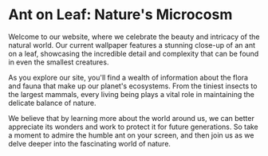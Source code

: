 <!--
Write me markdown content of website with wallpaper:

"A close-up of an ant on a leaf"

The header of the page should not be copy of the text but rather a real content of the website which is using this wallpaper.
-->

<!--font:Poppins-->

# Ant on Leaf: Nature's Microcosm

Welcome to our website, where we celebrate the beauty and intricacy of the natural world. Our current wallpaper features a stunning close-up of an ant on a leaf, showcasing the incredible detail and complexity that can be found in even the smallest creatures.

As you explore our site, you'll find a wealth of information about the flora and fauna that make up our planet's ecosystems. From the tiniest insects to the largest mammals, every living being plays a vital role in maintaining the delicate balance of nature.

We believe that by learning more about the world around us, we can better appreciate its wonders and work to protect it for future generations. So take a moment to admire the humble ant on your screen, and then join us as we delve deeper into the fascinating world of nature.
